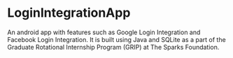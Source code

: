 # LoginIntegrationApp
An android app with features such as Google Login Integration and Facebook Login Integration.
It is built using Java and SQLite as a part of the Graduate Rotational Internship Program (GRIP) at The Sparks Foundation.
